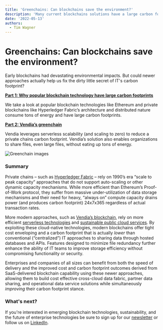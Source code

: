 ```yaml
---
title: 'Greenchains: Can blockchains save the environment?'
description: 'Many current blockchains solutions have a large carbon footprint, but next-gen blockchains have fewer carbon emissions—and can help in sustianability tracking'
date: '2022-05-13'
authors:
  - Tim Wagner
---
```

# Greenchains: Can blockchains save the environment?

Early blockchains had devastating environmental impacts. But could newer approaches actually help us fix the dirty little secret of IT's carbon footprint?

**[Part 1: Why popular blockchain technology have large carbon footprints](https://vendia.net/blog/why-blockchains-have-large-carbon-footprints)**

We take a look at popular blockchain technologies like Ethereum and private blockchains like Hyperledger Fabric’s architecture and distributed nature consume tons of energy and have large carbon footprints.

**[Part 2: Vendia’s greenchain](https://https://www.vendia.net/blog/vendia-green-blockchain)**

Vendia leverages serverless scalability (and scaling to zero) to reduce a private chains carbon footprint. Vendia’s solution also enables organizations to share files, even large files, without eating up tons of energy.  

 ![Greenchain images](https://d24nhiikxn5jns.cloudfront.net/optimized/user-images.githubusercontent.com..98492452..168342831-94721842-7f72-413a-9a26-b1f488b67d82.png)

### Summary

Private chains – such as [Hyperledger Fabric](https://www.hyperledger.org/) – rely on 1990’s era “scale to peak capacity” approaches that do not support auto-scaling or other dynamic capacity mechanisms. While more efficient than Ethereum’s Proof-of-Work protocol, they suffer from massive under-utilization of data storage mechanisms and their need for heavy, “always on” compute capacity drains power (and produces carbon footprint) 24x7x365 regardless of actual transaction rates.

More modern approaches, such as [Vendia’s blockchain](http://www.vendia.net), rely on more efficient [serverless technologies](https://aws.amazon.com/serverless/) and [sustainable public cloud services](https://sustainability.aboutamazon.com/environment/the-cloud/cloud-efficiency). By exploiting these cloud-native technologies, modern blockchains offer tight cost enveloping and a carbon footprint that is actually _lower_ than conventional (“centralized”) IT approaches to sharing data through hosted databases and APIs. Features designed to minimize file redundancy further enhance the ability of IT teams to improve storage efficiency without compromising functionality or security.

 Enterprises and companies of all sizes can benefit from both the speed of delivery and the improved cost and carbon footprint outcomes derived from SaaS-delivered blockchain capability using these newer approaches, allowing them to build cost effective cross-cloud data fabric, partner data sharing, and operational data service solutions while simultaneously _improving_ their carbon footprint stance.
 
 ### What's next?
 If you're interested in emerging blockchain technologies, sustainability, and the future of enterprise technologies be sure to sign up for our [newsletter](https://www.vendia.net/blog) or follow us on [LinkedIn](https://www.linkedin.com/company/vendiahq/). 

 
